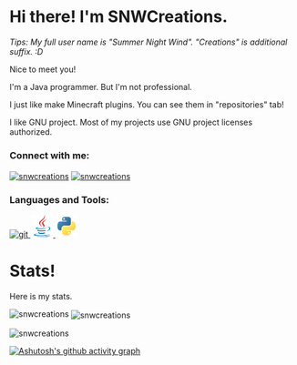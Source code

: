 # Hi there! I'm SNWCreations.

_Tips: My full user name is "Summer Night Wind". "Creations" is additional suffix. :D_

Nice to meet you!

I'm a Java programmer. But I'm not professional.

I just like make Minecraft plugins. You can see them in "repositories" tab!

I like GNU project. Most of my projects use GNU project licenses authorized.

<h3 align="left">Connect with me:</h3>
<p align="left">
<a href="https://twitter.com/snwcreations" target="blank"><img align="center" src="https://raw.githubusercontent.com/rahuldkjain/github-profile-readme-generator/master/src/images/icons/Social/twitter.svg" alt="snwcreations" height="30" width="40" /></a>
<a href="mailto:windcheng233@gmail.com" target="blank"><img align="center" src="https://upload.wikimedia.org/wikipedia/commons/7/7e/Gmail_icon_%282020%29.svg" alt="snwcreations" height="30" width="40" /></a>
</p>

<h3 align="left">Languages and Tools:</h3>
<p align="left"> <a href="https://git-scm.com/" target="_blank" rel="noreferrer"> <img src="https://www.vectorlogo.zone/logos/git-scm/git-scm-icon.svg" alt="git" width="40" height="40"/> </a> <a href="https://www.java.com" target="_blank" rel="noreferrer"> <img src="https://raw.githubusercontent.com/devicons/devicon/master/icons/java/java-original.svg" alt="java" width="40" height="40"/> </a> <a href="https://www.python.org" target="_blank" rel="noreferrer"> <img src="https://raw.githubusercontent.com/devicons/devicon/master/icons/python/python-original.svg" alt="python" width="40" height="40"/> </a> </p>

# Stats!

Here is my stats.

<p><img align="left" src="https://github-readme-stats.vercel.app/api/top-langs?username=snwcreations&show_icons=true&locale=en&layout=compact" alt="snwcreations" /></p>

<p>&nbsp;<img align="center" src="https://github-readme-stats.vercel.app/api?username=snwcreations&show_icons=true&locale=en" alt="snwcreations" /></p>

<p><img align="center" src="https://github-readme-streak-stats.herokuapp.com/?user=snwcreations&" alt="snwcreations" /></p>

[![Ashutosh's github activity graph](https://activity-graph.herokuapp.com/graph?username=SNWCreations)](https://github.com/ashutosh00710/github-readme-activity-graph)
